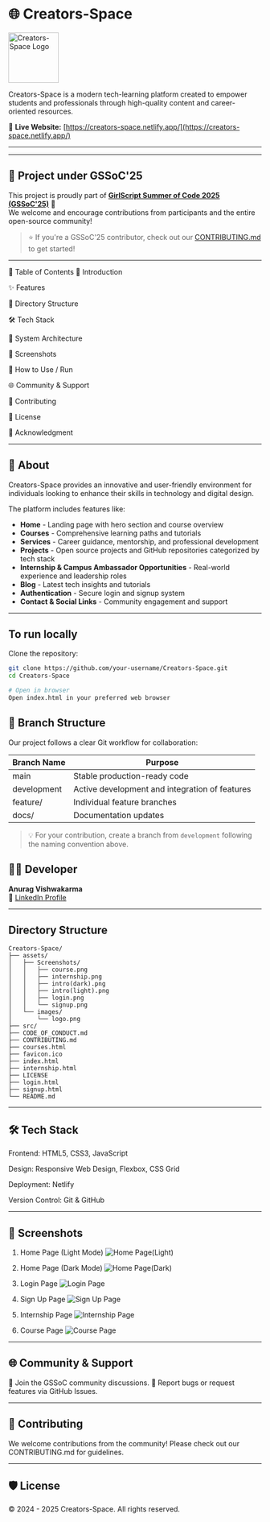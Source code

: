 # 🌐 Creators-Space

<img src="./assets/images/logo.png" alt="Creators-Space Logo" height="100px" />


Creators-Space is a modern tech-learning platform created to empower students and professionals through high-quality content and career-oriented resources.

🔗 **Live Website:** [https://creators-space.netlify.app/](https://creators-space.netlify.app/)

---
---

## 🚀 Project under GSSoC'25

This project is proudly part of **[GirlScript Summer of Code 2025 (GSSoC'25)](https://gssoc.girlscript.tech/)** 🎉  
We welcome and encourage contributions from participants and the entire open-source community!

> ⭐ If you're a GSSoC'25 contributor, check out our [CONTRIBUTING.md](./CONTRIBUTING.md) to get started!


---
📌 Table of Contents
🎯 Introduction

✨ Features

📁 Directory Structure

🛠 Tech Stack

🧠 System Architecture

📸 Screenshots

🚀 How to Use / Run

🌐 Community & Support

🤝 Contributing

📄 License

🌟 Acknowledgment


---

## 📌 About

Creators-Space provides an innovative and user-friendly environment for individuals looking to enhance their skills in technology and digital design. 

The platform includes features like:

- **Home** - Landing page with hero section and course overview
- **Courses** - Comprehensive learning paths and tutorials
- **Services** - Career guidance, mentorship, and professional development
- **Projects** - Open source projects and GitHub repositories categorized by tech stack
- **Internship & Campus Ambassador Opportunities** - Real-world experience and leadership roles
- **Blog** - Latest tech insights and tutorials
- **Authentication** - Secure login and signup system
- **Contact & Social Links** - Community engagement and support
---
## To run locally
Clone the repository:

```bash
git clone https://github.com/your-username/Creators-Space.git
cd Creators-Space

# Open in browser
Open index.html in your preferred web browser
```
## 🌿 Branch Structure

Our project follows a clear Git workflow for collaboration:

| Branch Name          | Purpose                                           |
|---------------------|--------------------------------------------------|
| main                | Stable production-ready code                     |
| development         | Active development and integration of features  |
| feature/<feature>   | Individual feature branches                      |
| docs/<doc-update>   | Documentation updates                            |

> 💡 For your contribution, create a branch from `development` following the naming convention above.


## 👨‍💻 Developer

**Anurag Vishwakarma**  
🔗 [LinkedIn Profile](https://www.linkedin.com/in/anuragvishwakarma/)


---

## Directory Structure

```
Creators-Space/
├── assets/
│   ├── Screenshots/
│   │   ├── course.png
│   │   ├── internship.png
│   │   ├── intro(dark).png
│   │   ├── intro(light).png
│   │   ├── login.png
│   │   └── signup.png
│   └── images/
│       └── logo.png
├── src/
├── CODE_OF_CONDUCT.md
├── CONTRIBUTING.md
├── courses.html
├── favicon.ico
├── index.html
├── internship.html
├── LICENSE
├── login.html
├── signup.html
└── README.md
```
---

## 🛠 Tech Stack
Frontend: HTML5, CSS3, JavaScript

Design: Responsive Web Design, Flexbox, CSS Grid

Deployment: Netlify

Version Control: Git & GitHub

---

## 📸 Screenshots


1. Home Page (Light Mode)
![Home Page(Light)](screenshots/intro(light).png)

2.  Home Page (Dark Mode)
![Home Page(Dark)](screenschots/intro(dark).png)

3. Login Page
![Login Page](screenshots/login.png)

4. Sign Up Page
![Sign Up Page](screenshots/signup.png)

5. Internship Page
![Internship Page](screenshots/internship.png)

6. Course Page
![Course Page](screenshots/course.png)

---
## 🌐 Community & Support
💬 Join the GSSoC community discussions.
🐛 Report bugs or request features via GitHub Issues.

---

## 🤝 Contributing
We welcome contributions from the community!
Please check out our CONTRIBUTING.md for guidelines.

---

## 🛡️ License

© 2024 - 2025 Creators-Space. All rights reserved.

